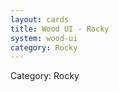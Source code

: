 ```yaml
---
layout: cards
title: Wood UI - Rocky
system: wood-ui
category: Rocky
---
```

<div class="alert alert-secondary mb-4"><span class="i18n innerHTML-category">Category: </span><span class="i18n innerHTML-cat-Rocky">Rocky</span></div>
